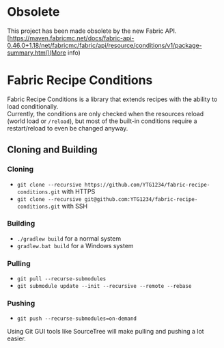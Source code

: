 # Obsolete
This project has been made obsolete by the new Fabric API. [https://maven.fabricmc.net/docs/fabric-api-0.46.0+1.18/net/fabricmc/fabric/api/resource/conditions/v1/package-summary.html](More info)

# Fabric Recipe Conditions
Fabric Recipe Conditions is a library that extends recipes with the ability to load conditionally.<br/>
Currently, the conditions are only checked when the resources reload (world load or `/reload`), but most of the built-in
conditions require a restart/reload to even be changed anyway.

## Cloning and Building
### Cloning
- `git clone --recursive https://github.com/YTG1234/fabric-recipe-conditions.git` with HTTPS
- `git clone --recursive git@github.com:YTG1234/fabric-recipe-conditions.git` with SSH
### Building
- `./gradlew build` for a normal system
- `gradlew.bat build` for a Windows system
### Pulling
- `git pull --recurse-submodules`
- `git submodule update --init --recursive --remote --rebase`
### Pushing
- `git push --recurse-submodules=on-demand`

Using Git GUI tools like SourceTree will make pulling and pushing a lot easier.
